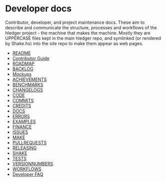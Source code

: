 # Developer docs

Contributor, developer, and project maintenance docs.
These aim to describe and communicate the structure, processes and
workflows of the hledger project - the machine that makes the machine.
Mostly they are UPPERCASE files kept in the main hledger repo,
and symlinked (or rendered by Shake.hs) into the site repo to make them appear as web pages.

- [README](dev-README.md)
- [Contributor Guide](CONTRIBUTING.md)
- [ROADMAP](ROADMAP.md)
- [BACKLOG](BACKLOG.md)
- [Mockups](mockups.md)
- [ACHIEVEMENTS](ACHIEVEMENTS.md)
- [BENCHMARKS](BENCHMARKS.md)
- [CHANGELOGS](CHANGELOGS.md)
- [CODE](CODE.md)
- [COMMITS](COMMITS.md)
- [CREDITS](CREDITS.md)
- [DOCS](DOCS.md)
- [ERRORS](ERRORS.md)
- [EXAMPLES](EXAMPLES.md)
- [FINANCE](FINANCE.md)
- [ISSUES](ISSUES.md)
- [MAKE](MAKE.md)
- [PULLREQUESTS](PULLREQUESTS.md)
- [RELEASING](RELEASING.md)
- [SHAKE](SHAKE.md)
- [TESTS](TESTS.md)
- [VERSIONNUMBERS](VERSIONNUMBERS.md)
- [WORKFLOWS](WORKFLOWS.md)
- [Developer FAQ](devfaq.md)
